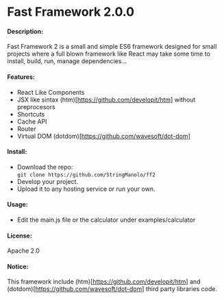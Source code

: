 # Fast Framework 2.0.0

#### Description:
Fast Framework 2 is a small and simple ES6 framework designed for small projects where a full blown framework like React may take some time to install, build, run, manage dependencies...

#### Features:
+ React Like Components
+ JSX like sintax (htm)[https://github.com/developit/htm] without preprocesors
+ Shortcuts
+ Cache API
+ Router
+ Virtual DOM (dotdom)[https://github.com/wavesoft/dot-dom]


#### Install:
+ Download the repo:  
```git clone https://github.com/StringManolo/ff2```
+ Develop your project.
+ Upload it to any hosting service or run your own.

#### Usage:
+ Edit the main.js file or the calculator under examples/calculator

#### License:
Apache 2.0

#### Notice:
This framework include (htm)[https://github.com/developit/htm] and (dotdom)[https://github.com/wavesoft/dot-dom] third party libraries code.
